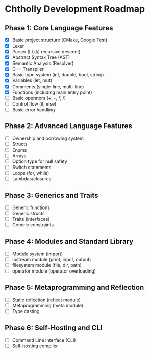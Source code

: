 # Chtholly Development Roadmap

## Phase 1: Core Language Features

- [x] Basic project structure (CMake, Google Test)
- [x] Lexer
- [x] Parser (LL(k) recursive descent)
- [x] Abstract Syntax Tree (AST)
- [x] Semantic Analysis (Resolver)
- [x] C++ Transpiler
- [x] Basic type system (int, double, bool, string)
- [x] Variables (let, mut)
- [x] Comments (single-line, multi-line)
- [x] Functions (including main entry point)
- [ ] Basic operators (+, -, *, /)
- [ ] Control flow (if, else)
- [ ] Basic error handling

## Phase 2: Advanced Language Features

- [ ] Ownership and borrowing system
- [ ] Structs
- [ ] Enums
- [ ] Arrays
- [ ] Option type for null safety
- [ ] Switch statements
- [ ] Loops (for, while)
- [ ] Lambdas/closures

## Phase 3: Generics and Traits

- [ ] Generic functions
- [ ] Generic structs
- [ ] Traits (interfaces)
- [ ] Generic constraints

## Phase 4: Modules and Standard Library

- [ ] Module system (import)
- [ ] iostream module (print, input, output)
- [ ] filesystem module (file, dir, path)
- [ ] operator module (operator overloading)

## Phase 5: Metaprogramming and Reflection

- [ ] Static reflection (reflect module)
- [ ] Metaprogramming (meta module)
- [ ] Type casting

## Phase 6: Self-Hosting and CLI

- [ ] Command Line Interface (CLI)
- [ ] Self-hosting compiler
